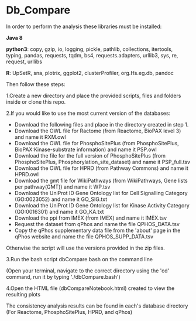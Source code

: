 # Db_Compare

In order to perform the analysis these libraries must be installed:

**Java 8**

**python3**: copy, gzip, io, logging, pickle, pathlib, collections, itertools, typing, pandas, requests, tqdm, bs4, requests.adapters, urllib3, sys, re, request, urllibs

**R**: UpSetR, sna, plotrix, ggplot2, clusterProfiler, org.Hs.eg.db, pandoc

Then follow these steps:

1.Create a new directory and place the provided scripts, files and folders inside
or clone this repo.

2.If you would like to use the most current version of the databases:
* Download the following files and place in the directory created in step 1.
* Download the OWL file for Ractome (from Reactome, BioPAX level 3) and name it RXM.owl
* Download the OWL file for PhosphoSitePlus (from PhosphoSitePlus, BioPAX:Kinase-substrate information) and name it PSP.owl
* Download the file for the full version of PhosphoSitePlus (from PhosphoSitePlus, Phosphorylation_site_dataset) and name it PSP_full.tsv
* Download the OWL file for HPRD (from Pathway Commons) and name it HPRD.owl
* Download the gmt file for WikiPathways (from WikiPathways, Gene lists per pathway(GMT)) and name it WP.tsv
* Download the UniProt ID Gene Ontology list for Cell Signalling Category (GO:0023052) and name it GO_SIG.txt
* Download the UniProt ID Gene Ontology list for Kinase Activity Category (GO:0016301) and name it GO_KA.txt
* Download the ppi from IMEX (from IMEX) and name it IMEX.tsv
* Request the dataset from qPhos and name the file QPHOS_DATA.tsv
* Copy the qPhos supplementary data file from the 'about' page in the qPhos website and name the file QPHOS_SUPP_DATA.tsv

Otherwise the script will use the versions provided in the zip files.

3.Run the bash script dbCompare.bash on the command line

(Open your terminal, navigate to the correct directory using the 'cd' command, run it by typing './dbCompare.bash')

4.Open the HTML file (dbCompareNotebook.html) created to view the resulting plots

The consistency analysis results can be found in each's database directory (For Reactome, PhosphoSitePlus, HPRD, and qPhos)
